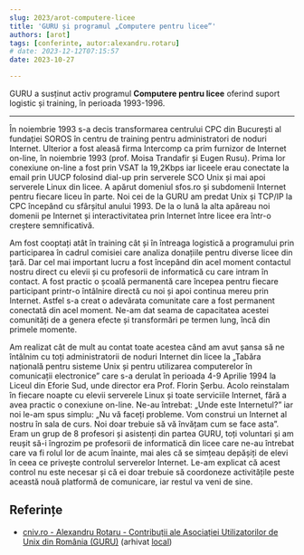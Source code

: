 ```yaml
---
slug: 2023/arot-computere-licee
title: 'GURU și programul „Computere pentru licee”'
authors: [arot]
tags: [conferinte, autor:alexandru.rotaru]
# date: 2023-12-12T07:15:57
date: 2023-10-27

---
```


GURU a susținut activ programul **Computere pentru licee** oferind suport logistic și training, în perioada 1993-1996.

<!-- truncate -->

---

În noiembrie 1993 s-a decis transformarea centrului CPC din București al fundației SOROS în centru de training pentru administratori de noduri Internet. Ulterior a fost aleasă firma Intercomp ca prim furnizor de Internet on-line, în noiembrie 1993 (prof. Moisa Trandafir și Eugen Rusu). Prima lor conexiune on-line a fost prin VSAT la 19,2Kbps iar liceele erau conectate la email prin UUCP folosind dial-up prin serverele SCO Unix și mai apoi serverele Linux din licee. A apărut domeniul sfos.ro și subdomenii Internet pentru fiecare liceu în parte. Noi cei de la GURU am predat Unix și TCP/IP la CPC începând cu sfârșitul anului 1993. De la o lună la alta apăreau noi domenii pe Internet și interactivitatea prin Internet între licee era într-o creștere semnificativă.

Am fost cooptați atât în training cât și în întreaga logistică a programului prin participarea în cadrul comisiei care analiza donațiile pentru diverse licee din țară. Dar cel mai important lucru a fost începând din acel moment contactul nostru direct cu elevii și cu profesorii de informatică cu care intram în contact. A fost practic o școală permanentă care începea pentru fiecare participant printr-o întâlnire directă cu noi și apoi continua mereu prin Internet. Astfel s-a creat o adevărata comunitate care a fost permanent conectată din acel moment. Ne-am dat seama de capacitatea acestei comunități de a genera efecte și transformări pe termen lung, încă din primele momente.

Am realizat cât de mult au contat toate acestea când am avut șansa să ne întâlnim cu toți administratorii de noduri Internet din licee la „Tabăra națională pentru sisteme Unix și pentru utilizarea computerelor în comunicații electronice” care s-a derulat în perioada 4-9 Aprilie 1994 la Liceul din Eforie Sud, unde director era Prof. Florin Șerbu. Acolo reinstalam în fiecare noapte cu elevii serverele Linux și toate serviciile Internet, fără a avea practic o conexiune on-line. Ne-au întrebat: „Unde este Internetul?” iar noi le-am spus simplu: „Nu vă faceți probleme. Vom construi un Internet al nostru în sala de curs. Noi doar trebuie să vă învățam cum se face asta”. Eram un grup de 8 profesori și asistenți din partea GURU, toți voluntari și am reușit să-i îngrozim pe profesorii de informatică din licee care ne-au întrebat care va fi rolul lor de acum înainte, mai ales că se simțeau depășiți de elevi în ceea ce privește controlul serverelor Internet. Le-am explicat că acest control nu este
necesar și că ei doar trebuie să coordoneze activitățile peste această nouă platformă
de comunicare, iar restul va veni de sine.

## Referințe

- [cniv.ro - Alexandru Rotaru - Contribuții ale Asociației Utilizatorilor de Unix din România (GURU)](https://cniv.ro/documents/26/CNIV_Volum_Aniversar_2023_-_Versiune_Online_DPxioQg.pdf)  (arhivat [local](https://cronica-it.github.io/arhiva/))
